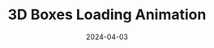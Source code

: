 ---
title: 3D Boxes Loading Animation
codepen: ExJovej
date: 2024-04-03
excerpt: I was playing around with 3D boxes when I came up with this little loading animation.
---
